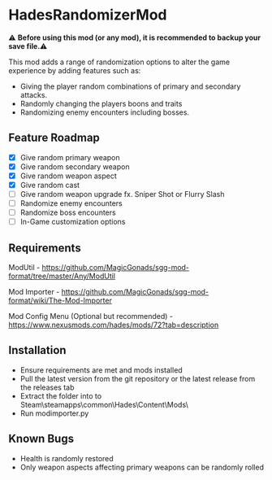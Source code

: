 # HadesRandomizerMod
:warning: **Before using this mod (or any mod), it is recommended to backup your save file.**:warning:

This mod adds a range of randomization options to alter the game experience by adding features such as:
- Giving the player random combinations of primary and secondary attacks.
- Randomly changing the players boons and traits
- Randomizing enemy encounters including bosses.

## Feature Roadmap
- [x] Give random primary weapon
- [x] Give random secondary weapon
- [x] Give random weapon aspect
- [x] Give random cast
- [ ] Give random weapon upgrade fx. Sniper Shot or Flurry Slash
- [ ] Randomize enemy encounters
- [ ] Randomize boss encounters
- [ ] In-Game customization options

## Requirements
ModUtil - https://github.com/MagicGonads/sgg-mod-format/tree/master/Any/ModUtil

Mod Importer - https://github.com/MagicGonads/sgg-mod-format/wiki/The-Mod-Importer

Mod Config Menu (Optional but recommended) - https://www.nexusmods.com/hades/mods/72?tab=description

## Installation
- Ensure requirements are met and mods installed
- Pull the latest version from the git repository or the latest release from the releases tab
- Extract the folder into to Steam\steamapps\common\Hades\Content\Mods\
- Run modimporter.py

## Known Bugs
- Health is randomly restored
- Only weapon aspects affecting primary weapons can be randomly rolled
